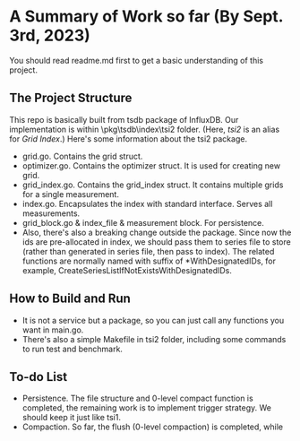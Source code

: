 # A Summary of Work so far (By Sept. 3rd, 2023)
You should read readme.md first to get a basic  understanding of this project.
## The Project Structure
This repo is basically built from tsdb package of InfluxDB. Our implementation is within \pkg\tsdb\index\tsi2 folder. (Here, *tsi2* is an alias for *Grid Index*.) Here's some information about the tsi2  package.
- grid.go. Contains the grid struct.
- optimizer.go. Contains the optimizer struct. It is used for creating new grid.
- grid_index.go. Contains the grid_index struct. It contains multiple grids for a single measurement.
- index.go. Encapsulates the index with standard interface. Serves all measurements.
- grid_block.go & index_file & measurement block. For persistence.  
- Also, there's also a breaking change outside the package. Since now the ids are pre-allocated in index,  we should pass them to series file to store (rather than generated in series file, then pass to index). The related functions are normally named with suffix of *WithDesignatedIDs, for example, CreateSeriesListIfNotExistsWithDesignatedIDs.
## How to Build and Run
- It is not a service but a package, so you can just call any functions you want in main.go. 
- There's also a simple Makefile in tsi2 folder, including some commands to run test and benchmark.
## To-do  List
- Persistence. The file structure and 0-level compact function is completed, the remaining work is to implement trigger strategy. We should keep it just like tsi1.
- Compaction. So far, the flush (0-level compaction) is completed, while  

